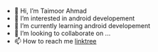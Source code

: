 - 👋 Hi, I’m Taimoor Ahmad
- 👀 I’m interested in android developement
- 🌱 I’m currently learning android developement
- 💞️ I’m looking to collaborate on ...
- 📫 How to reach me [linktree](https://linktr.ee/taimoorahmad)

<!---
teamtaimoor/teamtaimoor is a ✨ special ✨ repository because its `README.md` (this file) appears on your GitHub profile.
You can click the Preview link to take a look at your changes.
--->
